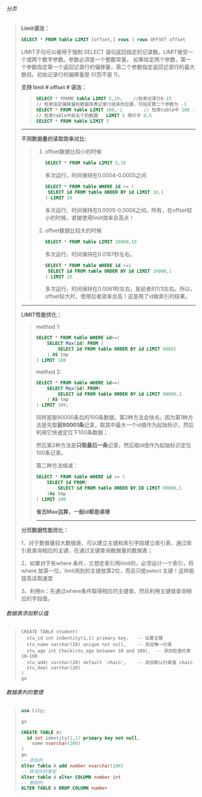 ###### 分页

> **Limit语法：**
>
> ```sql
> SELECT * FROM table LIMIT [offset,] rows | rows OFFSET offset
> ```
>
> LIMIT子句可以被用于强制 SELECT 语句返回指定的记录数。LIMIT接受一个或两个数字参数。参数必须是一个整数常量。
> 如果给定两个参数，第一个参数指定第一个返回记录行的偏移量，第二个参数指定返回记录行的最大数目。初始记录行的偏移量是 0(而不是 1)。
>
> 
>
> **支持 limit # offset # 语法：**
>
> > ```sql
> > SELECT * FROME table LIMIT 5,10;	//检索记录行6-15
> > // 检索指定偏移量到数据库表记录行结束的位置，可指定第二个参数为 -1
> > SELECT * FROM table LIMIT 100,-1		// 检索table中 100 - last 的数据
> > // 检索table中前五个的数据   LIMIT 5 等价于 0,5
> > SELECT * FROM table LIMIT 5
> > ```
>
> ** **
>
> 
>
> **不同数据量的读取效率对比:**
>
> > 1. offset数据比较小的时候
> >
> >    ```SQL
> >    SELECT * FROM table LIMIT 5,10
> >    ```
> >
> >    多次运行，时间保持在0.0004-0.0005之间
> >
> >    ```SQL
> >    SELECT * FROM table WHERE id >= (
> >    	SELECT id FROM table ORDER BY id LIMIT 10,1
> >    ) LIMIT 10
> >    ```
> >
> >    多次运行，时间保持在0.0005-0.0006之间。所有，在offset较小的时候，直接使用limit效率会高点！
> >    
> > 2. offset数据比较大的时候
> >
> >    ```SQL
> >    SELECT * FROM table LIMIT 10000,10
> >    ```
> >
> >    多次运行，时间保持在0.0187秒左右。
> >
> >    ```sql
> >    SELECT * FROM table WHERE id >=(
> >    	SELECT id FROM table ORDER BY id LIMIT 10000,1
> >    ) LIMIT 10
> >    ```
> >
> >    多次运行，时间保持在0.0061秒左右，是前者的1/3左右。所以，offset较大时，使用后者效率会高！这是用了id做索引的结果。
>
> ****
>
> 
>
> **LIMIT性能优化：**
>
> > method 1:
> >
> > ```SQL
> > SELECT * FROM table WHERE id>=(
> > 	SELECT Max(id) FROM (
> >     	SELECT id FROM table ORDER BY id LIMIT 90001
> >     ) AS tmp
> > ) LIMIT 100
> > ```
> >
> > method 2:
> >
> > ```SQL
> > SELECT * FROM table WHERE id>=(
> > 	SELECT Max(id) FROM(
> >     	SELECT id FROM table ORDER BY id LIMIT 90000,1
> >     ) AS tmp
> > ) LIMIT 100;
> > ```
> >
> > 同样是取90000条后的100条数据，第2种方法会快点。因为第1种方法是先取**前90001条**记录，取其中最大一个id值作为起始标识，然后利用它快速定位下100条数据；
> >
> > 然后第2种方法是**只取最后一条**记录，然后取id值作为起始标识定位100条记录。
> >
> > 第二种方法缩减：
> >
> > ```SQL
> > SELECT * FROM table WHERE id >= (
> > 	SELECT id FROM(
> > 		SELECT id FROM table ORDER BY ID LIMIT 90000,1
> > 	)As tmp
> > ) LIMIT 100
> > ```
> >
> > **省去Max运算，一般id都是递增**
> >
> > ****
>
> **分页数据性能优化：**
>
> 1、对于数据量较大数据表，可以建立主键和索引字段建立索引表，通过索引表查询相应的主键，在通过主键查询数据量的数据表；
>
> 2、如果对于有where 条件，又想走索引用limit的，必须设计一个索引，将where 放第一位，limit用到的主键放第2位，而且只能select 主键！这样能提高读取速度
>
> 3、利用in：先通过where条件取得相应的主键值，然后利用主键值查询相应的字段值。





###### 数据表添加默认值

> ```
> CREATE TABLE student(
> 	stu_id int indentity(1,1) primary key,   -- 设置主键
> 	stu_name varchar(10) unique not null,	 -- 添加唯一约束
> 	stu_age int Check(stu_age between 18 and 100),	-- 添加检查约束 18~100
> 	stu_addr varchar(20) default 'chain',	 -- 添加默认约束值 chain
> 	stu_deal varchar(20)
> )
> go
> ```
>



###### 数据表列的整理

> ```sql
> use City;
> 
> go
> 
> CREATE TABLE A(
> 	id int identity(1,1) primary key not null,
>     name nvarchar(100)
> )
> go 
> -- 添加列
> Alter Table A add number nvarchar(100)
> -- 修改列的类型
> Alter table A alter COLUMN number int
> -- 删除列
> ALTER TABLE A DROP COLUMN number
> ```




